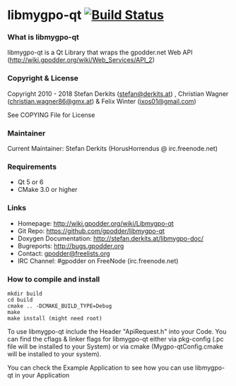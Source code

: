 libmygpo-qt [![Build Status](https://github.com/gpodder/libmygpo-qt/workflows/C/C++%20CI/badge.svg)](https://github.com/gpodder/libmygpo-qt/actions)
=======================

### What is libmygpo-qt

libmygpo-qt is a Qt Library that wraps the gpodder.net Web API (http://wiki.gpodder.org/wiki/Web_Services/API_2)

### Copyright & License

Copyright 2010 - 2018 Stefan Derkits (stefan@derkits.at) , Christian Wagner (christian.wagner86@gmx.at) & Felix Winter (ixos01@gmail.com)

See COPYING File for License

### Maintainer

Current Maintainer: Stefan Derkits (HorusHorrendus @ irc.freenode.net)

### Requirements

* Qt 5 or 6
* CMake 3.0 or higher

### Links

* Homepage:                http://wiki.gpodder.org/wiki/Libmygpo-qt
* Git Repo:                https://github.com/gpodder/libmygpo-qt
* Doxygen Documentation:   http://stefan.derkits.at/libmygpo-doc/
* Bugreports:              http://bugs.gpodder.org
* Contact:                 gpodder@freelists.org
* IRC Channel:             #gpodder on FreeNode (irc.freenode.net)

### How to compile and install

    mkdir build
    cd build
    cmake .. -DCMAKE_BUILD_TYPE=Debug
    make
    make install (might need root)

To use libmygpo-qt include the Header "ApiRequest.h" into your Code. You can find the cflags & linker flags for libmygpo-qt either via pkg-config (.pc file will be installed to your System)
or via cmake (Mygpo-qtConfig.cmake will be installed to your system).

You can check the Example Application to see how you can use libmygpo-qt in your Application

